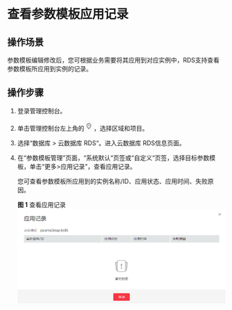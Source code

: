 # 查看参数模板应用记录<a name="rds_05_0098"></a>

## 操作场景<a name="section732387614651"></a>

参数模板编辑修改后，您可根据业务需要将其应用到对应实例中，RDS支持查看参数模板所应用到实例的记录。

## 操作步骤<a name="section05781558132917"></a>

1.  登录管理控制台。
2.  单击管理控制台左上角的![](figures/Region灰色图标.png)，选择区域和项目。
3.  选择“数据库  \>  云数据库 RDS“。进入云数据库 RDS信息页面。
4.  在“参数模板管理”页面，“系统默认“页签或“自定义“页签，选择目标参数模板，单击“更多\>应用记录”，查看应用记录。

    您可查看参数模板所应用到的实例名称/ID、应用状态、应用时间、失败原因。

    **图 1**  查看应用记录<a name="fig162082318462"></a>  
    ![](figures/查看应用记录.png "查看应用记录")


